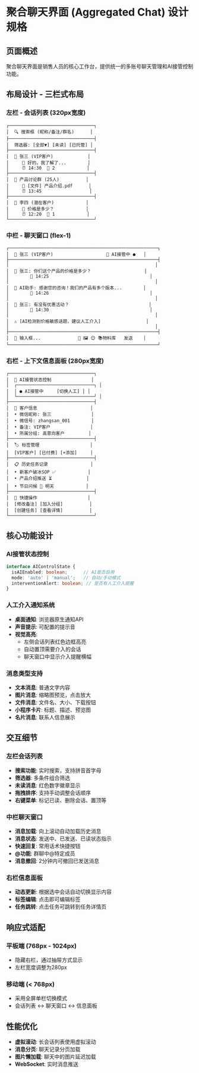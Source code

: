 # 聚合聊天界面 (Aggregated Chat) 设计规格

## 页面概述
聚合聊天界面是销售人员的核心工作台，提供统一的多账号聊天管理和AI接管控制功能。

## 布局设计 - 三栏式布局

### 左栏 - 会话列表 (320px宽度)
```
┌────────────────────────────────┐
│  🔍 搜索框 (昵称/备注/群名)      │
├────────────────────────────────┤
│  筛选器: [全部▼] [未读] [已托管] │
├────────────────────────────────┤
│  👤 张三 (VIP客户)             │
│     💬 好的，我了解了...        │
│     ⏰ 14:30  🔴 2            │
├────────────────────────────────┤
│  👥 产品讨论群 (25人)          │
│     📎 [文件] 产品介绍.pdf      │
│     ⏰ 13:45                  │
├────────────────────────────────┤
│  👤 李四 (潜在客户)            │
│     💬 价格是多少？            │
│     ⏰ 12:20  🔴 1            │
└────────────────────────────────┘
```

### 中栏 - 聊天窗口 (flex-1)
```
┌────────────────────────────────────────────────────────┐
│  👤 张三 (VIP客户)                    🤖 AI接管中 ●   │
├────────────────────────────────────────────────────────┤
│                                                       │
│  👤 张三: 你们这个产品的价格是多少？                    │
│        📅 14:25                                      │
│                                                       │
│  🤖 AI助手: 感谢您的咨询！我们的产品有多个版本...        │
│        📅 14:26                                      │
│                                                       │
│  👤 张三: 有没有优惠活动？                              │
│        📅 14:30                                      │
│                                                       │
│  ⚠️ [AI检测到价格敏感话题，建议人工介入]                 │
│                                                       │
├────────────────────────────────────────────────────────┤
│  💬 输入框...              📎 🖼️ 😊 📚物料库   发送    │
└────────────────────────────────────────────────────────┘
```

### 右栏 - 上下文信息面板 (280px宽度)
```
┌────────────────────────────────┐
│  🔄 AI接管状态控制               │
│  ┌─────────────────────────────┐ │
│  │ ● AI接管中     [切换人工] │ │
│  └─────────────────────────────┘ │
├────────────────────────────────┤
│  👤 客户信息                    │
│  • 微信昵称: 张三               │
│  • 微信号: zhangsan_001        │
│  • 备注: VIP客户               │
│  • 所属分组: 高意向客户         │
├────────────────────────────────┤
│  🏷️ 标签管理                   │
│  [VIP客户] [已付费] [+添加]     │
├────────────────────────────────┤
│  📋 历史任务记录                │
│  • 新客户破冰SOP ✅            │
│  • 产品介绍推送 ⏳             │
│  • 节日问候 📅 明天            │
├────────────────────────────────┤
│  🔧 快捷操作                   │
│  [修改备注] [加入分组]          │
│  [创建任务] [查看详情]          │
└────────────────────────────────┘
```

## 核心功能设计

### AI接管状态控制
```typescript
interface AIControlState {
  isAIEnabled: boolean;      // AI是否启用
  mode: 'auto' | 'manual';   // 自动/手动模式
  interventionAlert: boolean; // 是否有人工介入提醒
}
```

### 人工介入通知系统
- **桌面通知**: 浏览器原生通知API
- **声音提示**: 可配置的提示音
- **视觉高亮**: 
  - 左侧会话列表红色边框高亮
  - 自动置顶需要介入的会话
  - 聊天窗口中显示介入提醒横幅

### 消息类型支持
- **文本消息**: 普通文字内容
- **图片消息**: 缩略图预览，点击放大
- **文件消息**: 文件名、大小、下载按钮
- **小程序卡片**: 标题、描述、预览图
- **名片消息**: 联系人信息展示

## 交互细节

### 左栏会话列表
- **搜索功能**: 实时搜索，支持拼音首字母
- **筛选器**: 多条件组合筛选
- **未读消息**: 红色数字徽章显示
- **拖拽排序**: 支持手动调整会话顺序
- **右键菜单**: 标记已读、删除会话、置顶等

### 中栏聊天窗口  
- **消息加载**: 向上滚动自动加载历史消息
- **消息状态**: 发送中、已发送、已读状态指示
- **快速回复**: 常用话术快捷按钮
- **@功能**: 群聊中@特定成员
- **消息撤回**: 2分钟内可撤回已发送消息

### 右栏信息面板
- **动态更新**: 根据选中会话自动切换显示内容
- **标签编辑**: 点击即可编辑标签
- **任务跳转**: 点击任务可跳转到任务详情页

## 响应式适配

### 平板端 (768px - 1024px)
- 隐藏右栏，通过抽屉方式显示
- 左栏宽度调整为280px

### 移动端 (< 768px)  
- 采用全屏单栏切换模式
- 会话列表 ↔ 聊天窗口 ↔ 信息面板

## 性能优化
- **虚拟滚动**: 长会话列表使用虚拟滚动
- **消息分页**: 聊天记录分页加载
- **图片懒加载**: 聊天中的图片延迟加载
- **WebSocket**: 实时消息推送

